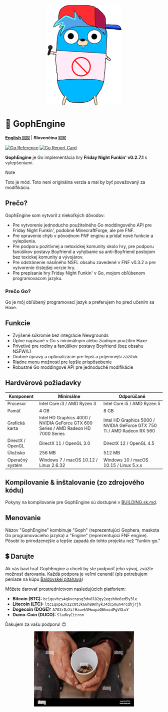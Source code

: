 <p align="center">
    <img src="https://github.com/MatusOllah/gophengine/blob/main/docs/bf-gopher_240x320.png" alt="GophEngine logo">
</p>

# 🎤 GophEngine

**[English 🇺🇸](https://github.com/MatusOllah/gophengine/blob/main/README.md)** | **Slovenčina 🇸🇰**

[![Go Reference](https://pkg.go.dev/badge/github.com/MatusOllah/gophengine.svg)](https://pkg.go.dev/github.com/MatusOllah/gophengine) [![Go Report Card](https://goreportcard.com/badge/github.com/MatusOllah/gophengine)](https://goreportcard.com/report/github.com/MatusOllah/gophengine)

**GophEngine** je Go implementácia hry **Friday Night Funkin' v0.2.7.1** s vylepšeniami.

> [!NOTE]
> Toto je mód. Toto není originálna verzia a mal by byť považovaný za modifikáciu.

## Prečo?

GophEngine som vytvoril z niekoľkých dôvodov:

* Pre vytvorenie jednoducho použitelného Go moddingového API pre Friday Night Funkin', podobné MinecraftForge, ale pre FNF.
* Pre opravenie chýb v pôvodnom FNF enginu a pridať nové funkcie a vylepšenia.
* Pre podporu pozitívnej a netoxickej komunity okolo hry, pre podporu fanúšikov postavy Boyfriend a vyhýbanie sa anti-Boyfriend postojom bez toxickej komunity a vývojárov.
* Pre odstránenie násilného NSFL obsahu zavedené v FNF v0.3.2 a pre vytvorenie čistejšej verzie hry.
* Pre prepísanie hry Friday Night Funkin' v Go, mojom obľúbenom programovacom jazyku.

### Prečo Go?

Go je môj obľúbený programovací jazyk a preferujem ho pred učením sa Haxe.

## Funkcie

* Zvýšené súkromie bez integrácie Newgrounds
* Úplne napísané v Go s minimálnym alebo žiadnym použitím Haxe
* Prívetivé pre rodiny a fanúšikov postavy Boyfriend (bez obsahu NSFW/L)
* Drobné úpravy a optimalizácie pre lepší a príjemnejší zážitok
* Riadne menu možností pre lepšie prispôsobenie
* Robustné Go moddingové API pre jednoduché modifikácie

## Hardvérové požiadavky

| Komponent        | Minimálne                                                                          | Odporúčané                                                             |
|------------------|------------------------------------------------------------------------------------|------------------------------------------------------------------------|
| Procesor         | Intel Core i3 / AMD Ryzen 3                                                        | Intel Core i5 / AMD Ryzen 5                                            |
| Pamäť            | 4 GB                                                                               | 8 GB                                                                   |
| Grafická karta   | Intel HD Graphics 4000 / NVIDIA GeForce GTX 600 Series / AMD Radeon HD 7000 Series | Intel HD Graphics 5000 / NVIDIA GeForce GTX 750 Ti / AMD Radeon RX 560 |
| DirectX / OpenGL | DirectX 11 / OpenGL 3.0                                                            | DirectX 12 / OpenGL 4.5                                                |
| Úložisko         | 256 MB                                                                             | 512 MB                                                                 |
| Operačný systém  | Windows 7 / macOS 10.12 / Linux 2.6.32                                             | Windows 10 / macOS 10.15 / Linux 5.x.x                                 |

## Kompilovanie & inštalovanie (zo zdrojového kódu)

Pokyny na kompilovanie pre GophEngine sú dostupné v [BUILDING.sk.md](https://github.com/MatusOllah/gophengine/blob/main/docs/BUILDING.sk.md).

## Menovanie

Názov "GophEngine" kombinuje "Goph" (reprezentujúci Gophera, maskota Go programovacieho jazyka) a "Engine" (reprezentujúci FNF engine).
Pôsobí to prirodzenejšie a lepšie zapadá do tohto projektu než "funkin-go."

## 💲 Darujte

Ak vás baví hrať GophEngine a chceli by ste podporiť jeho vývoj, zvážte možnosť darovania. Každá podpora je veľmi cenená! (pls potrebujem peniaze na kúpu [Baldovskej pitahaya](https://baldovska.sk))

Môžete darovať prostredníctvom nasledujúcich platforiem:

* **Bitcoin (BTC):** `bc1quvhzs4qkvcnpsg3dv8l82gy2egsh0e0zd5y3le`
* **Litecoin (LTC):** `ltc1qxpe3vz2cmt3k66h89nhyk34dc5mun4rcdhjrjh`
* **Dogecoin (DOGE):** `A7G3rDzXifHzuekVHwupaQ6hmzdFgVXLoY`
* **Duino-Coin (DUCO):** `SladkyCitron`

Ďakujem za vašu podporu! 😊

<p align="center">
    <img src="https://github.com/MatusOllah/gophengine/blob/main/docs/homeless.png" alt="Homeless man holding cup">
</p>


